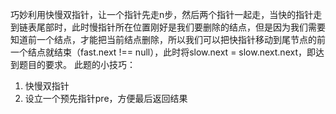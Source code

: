 巧妙利用快慢双指针，让一个指针先走n步，然后两个指针一起走，当快的指针走到链表尾部时，此时慢指针所在位置刚好是我们要删除的结点，但是因为我们需要知道前一个结点，才能把当前结点删除，所以我们可以把快指针移动到尾节点的前一个结点就结束（fast.next !== null），此时将slow.next = slow.next.next，即达到题目的要求。
此题的小技巧：
1. 快慢双指针
2. 设立一个预先指针pre，方便最后返回结果